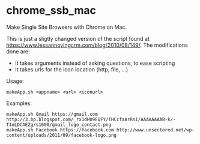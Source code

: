 chrome_ssb_mac
==============

Make Single Site Browsers with Chrome on Mac.

This is just a sligtly changed version of the script found at 
https://www.lessannoyingcrm.com/blog/2010/08/149/. The modifications done are:

* It takes arguments instead of asking questions, to ease scripting
* It takes urls for the icon location (http, file, ...)
 
Usage:
```
makeApp.sh <appname> <url> <iconurl>
```

Examples:
```
makeApp.sh Gmail https://gmail.com http://3.bp.blogspot.com/_rx1dHU9EQFY/THCcfaArRsI/AAAAAAAAB-k/-T1oLDCAEZg/s1600/gmail_logo_contact.png
makeApp.sh Facebook https://facebook.com http://www.unsectored.net/wp-content/uploads/2011/09/facebook-logo.png
```



